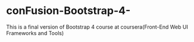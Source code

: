 # conFusion-Bootstrap-4-
This is a final version of Bootstrap 4 course at coursera(Front-End Web UI Frameworks and Tools)
